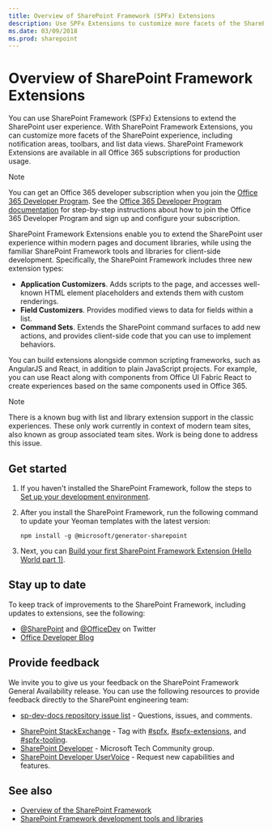```yaml
---
title: Overview of SharePoint Framework (SPFx) Extensions
description: Use SPFx Extensions to customize more facets of the SharePoint experience, including notification areas, toolbars, and list data views.
ms.date: 03/09/2018
ms.prod: sharepoint
---
```


# Overview of SharePoint Framework Extensions

You can use SharePoint Framework (SPFx) Extensions to extend the SharePoint user experience. With SharePoint Framework Extensions, you can customize more facets of the SharePoint experience, including notification areas, toolbars, and list data views. SharePoint Framework Extensions are available in all Office 365 subscriptions for production usage. 

> [!NOTE] 
> You can get an Office 365 developer subscription when you join the [Office 365 Developer Program](https://aka.ms/o365devprogram). See the [Office 365 Developer Program documentation](https://aka.ms/o365devprogramdocs) for step-by-step instructions about how to join the Office 365 Developer Program and sign up and configure your subscription.

SharePoint Framework Extensions enable you to extend the SharePoint user experience within modern pages and document libraries, while using the familiar SharePoint Framework tools and libraries for client-side development. Specifically, the SharePoint Framework includes three new extension types:

- **Application Customizers**. Adds scripts to the page, and accesses well-known HTML element placeholders and extends them with custom renderings.
- **Field Customizers**. Provides modified views to data for fields within a list.
- **Command Sets**. Extends the SharePoint command surfaces to add new actions, and provides client-side code that you can use to implement behaviors.

You can build extensions alongside common scripting frameworks, such as AngularJS and React, in addition to plain JavaScript projects. For example, you can use React along with components from Office UI Fabric React to create experiences based on the same components used in Office 365.

> [!NOTE]
> There is a known bug with list and library extension support in the classic experiences. These only work currently in context of modern team sites, also known as group associated team sites. Work is being done to address this issue. 

## Get started

1. If you haven't installed the SharePoint Framework, follow the steps to [Set up your development environment](../set-up-your-development-environment.md).

2. After you install the SharePoint Framework, run the following command to update your Yeoman templates with the latest version:

    ```
    npm install -g @microsoft/generator-sharepoint
    ```

3. Next, you can [Build your first SharePoint Framework Extension (Hello World part 1)](get-started/build-a-hello-world-extension.md).

## Stay up to date
To keep track of improvements to the SharePoint Framework, including updates to extensions, see the following:

* [@SharePoint](https://twitter.com/sharepoint) and [@OfficeDev](https://twitter.com/officedev) on Twitter
* [Office Developer Blog](http://dev.office.com/blogs)

## Provide feedback 
We invite you to give us your feedback on the SharePoint Framework General Availability release. You can use the following resources to provide feedback directly to the SharePoint engineering team:

- [sp-dev-docs repository issue list](https://github.com/SharePoint/sp-dev-docs/issues) - Questions, issues, and comments.
* [SharePoint StackExchange](http://sharepoint.stackexchange.com/) - Tag with [#spfx](http://sharepoint.stackexchange.com/tags/spfx/), [#spfx-extensions](http://sharepoint.stackexchange.com/tags/spfx-extensions/), and [#spfx-tooling](http://sharepoint.stackexchange.com/tags/spfx-tooling/).
* [SharePoint Developer](https://techcommunity.microsoft.com/t5/SharePoint-Developer/bd-p/SharePointDev) - Microsoft Tech Community group.
* [SharePoint Developer UserVoice](https://sharepoint.uservoice.com/forums/329220-sharepoint-dev-platform) - Request new capabilities and features.


## See also

- [Overview of the SharePoint Framework](../sharepoint-framework-overview.md)
- [SharePoint Framework development tools and libraries](../tools-and-libraries.md)
